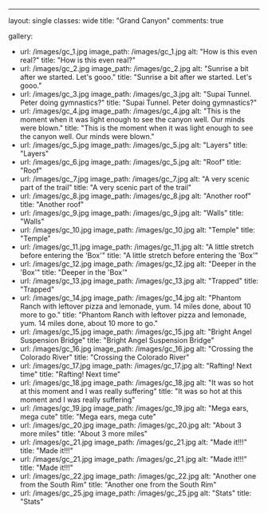 ---
layout: single
classes: wide
title:  "Grand Canyon"
comments: true


gallery:
  - url: /images/gc_1.jpg
    image_path: /images/gc_1.jpg
    alt: "How is this even real?"
    title: "How is this even real?"
  - url: /images/gc_2.jpg
    image_path: /images/gc_2.jpg
    alt: "Sunrise a bit after we started. Let's gooo."
    title: "Sunrise a bit after we started. Let's gooo."
  - url: /images/gc_3.jpg
    image_path: /images/gc_3.jpg
    alt: "Supai Tunnel. Peter doing gymnastics?"
    title: "Supai Tunnel. Peter doing gymnastics?"    
  - url: /images/gc_4.jpg
    image_path: /images/gc_4.jpg
    alt: "This is the moment when it was light enough to see the canyon well. Our minds were blown."
    title: "This is the moment when it was light enough to see the canyon well. Our minds were blown."
  - url: /images/gc_5.jpg
    image_path: /images/gc_5.jpg
    alt: "Layers"
    title: "Layers"
  - url: /images/gc_6.jpg
    image_path: /images/gc_5.jpg
    alt: "Roof"
    title: "Roof"
  - url: /images/gc_7.jpg
    image_path: /images/gc_7.jpg
    alt: "A very scenic part of the trail"
    title: "A very scenic part of the trail"
  - url: /images/gc_8.jpg
    image_path: /images/gc_8.jpg
    alt: "Another roof"
    title: "Another roof"
  - url: /images/gc_9.jpg
    image_path: /images/gc_9.jpg
    alt: "Walls"
    title: "Walls"
  - url: /images/gc_10.jpg
    image_path: /images/gc_10.jpg
    alt: "Temple"
    title: "Temple"
  - url: /images/gc_11.jpg
    image_path: /images/gc_11.jpg
    alt: "A little stretch before entering the 'Box'"
    title: "A little stretch before entering the 'Box'"
  - url: /images/gc_12.jpg
    image_path: /images/gc_12.jpg
    alt: "Deeper in the 'Box'"
    title: "Deeper in the 'Box'"
  - url: /images/gc_13.jpg
    image_path: /images/gc_13.jpg
    alt: "Trapped"
    title: "Trapped"
  - url: /images/gc_14.jpg
    image_path: /images/gc_14.jpg
    alt: "Phantom Ranch with leftover pizza and lemonade, yum. 14 miles done, about 10 more to go."
    title: "Phantom Ranch with leftover pizza and lemonade, yum. 14 miles done, about 10 more to go."
  - url: /images/gc_15.jpg
    image_path: /images/gc_15.jpg
    alt: "Bright Angel Suspension Bridge"
    title: "Bright Angel Suspension Bridge"
  - url: /images/gc_16.jpg
    image_path: /images/gc_16.jpg
    alt: "Crossing the Colorado River"
    title: "Crossing the Colorado River"
  - url: /images/gc_17.jpg
    image_path: /images/gc_17.jpg
    alt: "Rafting! Next time"
    title: "Rafting! Next time"
  - url: /images/gc_18.jpg
    image_path: /images/gc_18.jpg
    alt: "It was so hot at this moment and I was really suffering"
    title: "It was so hot at this moment and I was really suffering"
  - url: /images/gc_19.jpg
    image_path: /images/gc_19.jpg
    alt: "Mega ears, mega cute"
    title: "Mega ears, mega cute"
  - url: /images/gc_20.jpg
    image_path: /images/gc_20.jpg
    alt: "About 3 more miles"
    title: "About 3 more miles"
  - url: /images/gc_21.jpg
    image_path: /images/gc_21.jpg
    alt: "Made it!!!"
    title: "Made it!!!"
  - url: /images/gc_21.jpg
    image_path: /images/gc_21.jpg
    alt: "Made it!!!"
    title: "Made it!!!"
  - url: /images/gc_22.jpg
    image_path: /images/gc_22.jpg
    alt: "Another one from the South Rim"
    title: "Another one from the South Rim"
  - url: /images/gc_25.jpg
    image_path: /images/gc_25.jpg
    alt: "Stats"
    title: "Stats"